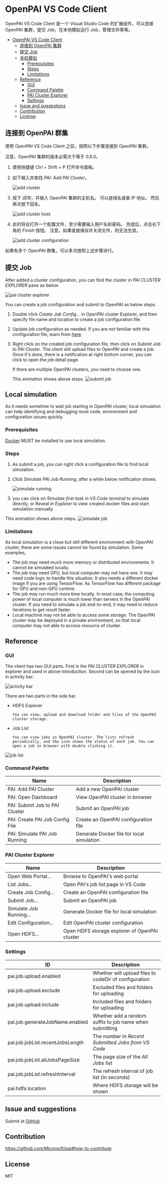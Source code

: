 # OpenPAI VS Code Client

OpenPAI VS Code Client 是一个 Visual Studio Code 的扩展组件，可以连接 OpenPAI 集群，提交 Job，在本地模拟运行 Job，管理文件等等。

- [OpenPAI VS Code Client](#openpai-vs-code-client) 
  - [连接到 OpenPAI 集群](#connect-to-an-openpai-cluster)
  - [提交 Job](#submit-job)
  - [本机模拟](#local-simulation) 
    - [Prerequisites](#prerequisites)
    - [Steps](#steps)
    - [Limitations](#limitations)
  - [Reference](#reference) 
    - [GUI](#gui)
    - [Command Palette](#command-palette)
    - [PAI Cluster Explorer](#pai-cluster-explorer)
    - [Settings](#settings)
  - [Issue and suggestions](#issue-and-suggestions)
  - [Contribution](#contribution)
  - [License](#license)

## 连接到 OpenPAI 群集

使用 OpenPAI VS Code Client 之前，按照以下步骤连接到 OpenPAI 集群。

注意，OpenPAI 集群的版本必需大于等于 0.8.0。

1. 使用快捷键 Ctrl + Shift + P 打开命令面板。
2. 如下输入并查找 *PAI: Add PAI Cluster*。
  
      ![add cluster](https://raw.githubusercontent.com/Microsoft/pai/master/contrib/pai_vscode/assets/add_cluster.png)
      

3. 按下 *回车*，并输入 OpenPAI 集群的主机名。 可以是域名或者 IP 地址。 然后再次按下回车。
  
      ![add cluster host](https://raw.githubusercontent.com/Microsoft/pai/master/contrib/pai_vscode/assets/add_cluster_host.png)
      

4. 此时将会打开一个配置文件，至少需要输入用户名和密码。 完成后，点击右下角的 *Finish* 按钮。 注意，如果直接保存并关闭文件，则无法生效。
  
      ![add cluster configuration](https://raw.githubusercontent.com/Microsoft/pai/master/contrib/pai_vscode/assets/add-cluster-finish.png)
      

如果有多个 OpenPAI 群集，可以多次按照上述步骤进行。

## 提交 Job

After added a cluster configuration, you can find the cluster in *PAI CLUSTER EXPLORER* pane as below.

![pai cluster explorer](https://raw.githubusercontent.com/Microsoft/pai/master/contrib/pai_vscode/assets/pai_cluster_explorer.png)

You can create a job configuration and submit to OpenPAI as below steps.

1. Double click *Create Job Config...* in OpenPAI cluster Explorer, and then specify file name and location to create a job configuration file.
2. Update job configuration as needed. If you are not familiar with this configuration file, learn from [here](https://github.com/Microsoft/pai/blob/master/docs/user/training.md#learn-hello-world-job).
3. Right click on the created job configuration file, then click on *Submit Job to PAI Cluster*. The client will upload files to OpenPAI and create a job. Once it's done, there is a notification at right bottom corner, you can click to open the job detail page.
  
      If there are multiple OpenPAI clusters, you need to choose one.
      
      This animation shows above steps.
      ![submit job](https://raw.githubusercontent.com/Microsoft/pai/master/contrib/pai_vscode/assets/submit-job.gif)
      

## Local simulation

As it needs sometime to wait job starting in OpenPAI cluster, local simulation can help identifying and debugging most code, environment and configuration issues quickly.

### Prerequisites

[Docker](https://docs.docker.com/install/) MUST be installed to use local simulation.

### Steps

1. As submit a job, you can right click a configuration file to find local simulation.
2. Click *Simulate PAI Job Running*, after a while below notification shows.
  
      ![simulate running](https://raw.githubusercontent.com/Microsoft/pai/master/contrib/pai_vscode/assets/simulate_running.png)
      

3. you can click on *Simulate first task in VS Code terminal* to simulate directly, or *Reveal in Explorer* to view created docker files and start simulation manually.

This animation shows above steps. ![simulate job](https://raw.githubusercontent.com/Microsoft/pai/master/contrib/pai_vscode/assets/simulate-job.gif)

### Limitations

As local simulation is a close but still different environment with OpenPAI cluster, there are some issues cannot be found by simulation. Some examples,

- The job may need much more memory or distributed environments. It cannot be simulated locally.
- The job may need GPU, but local computer may not have one. It may need code logic to handle this situation. It also needs a different docker image if you are using TensorFlow. As TensorFlow has different package for GPU and non-GPU runtime.
- The job may run much more time locally. In most case, the computing power of local computer is much lower than servers in the OpenPAI cluster. If you need to simulate a job end-to-end, it may need to reduce iterations to get result faster.
- Local machine may not be able to access some storage. The OpenPAI cluster may be deployed in a private environment, so that local computer may not able to access resource of cluster.

## Reference

### GUI

The client has two GUI parts. First is the *PAI CLUSTER EXPLORER* in explorer and used in above introduction. Second can be opened by the icon in activity bar.

![activity bar](https://raw.githubusercontent.com/Microsoft/pai/master/contrib/pai_vscode/assets/activity_bar.png)

There are two parts in the side bar.

- HDFS Explorer
  
      You can view, upload and download folder and files of the OpenPAI cluster storage.
      

- Job List
  
      You can view jobs in OpenPAI cluster. The lists refresh periodically, and the icon shows the status of each job. You can open a job in browser with double clicking it.
      

![job list](https://raw.githubusercontent.com/Microsoft/pai/master/contrib/pai_vscode/assets/job-list.png)

### Command Palette

| Name                            | Description                               |
| ------------------------------- | ----------------------------------------- |
| PAI: Add PAI Cluster            | Add a new OpenPAI cluster                 |
| PAI: Open Dashboard             | View OpenPAI cluster in browser           |
| PAI: Submit Job to PAI Cluster  | Submit an OpenPAI job                     |
| PAI: Create PAI Job Config File | Create an OpenPAI configuration file      |
| PAI: Simulate PAI Job Running   | Generate Docker file for local simulation |

### PAI Cluster Explorer

| Name                    | Description                                   |
| ----------------------- | --------------------------------------------- |
| Open Web Portal...      | Browse to OpenPAI's web portal                |
| List Jobs...            | Open PAI's job list page in VS Code           |
| Create Job Config...    | Create an OpenPAI configuration file          |
| Submit Job...           | Submit an OpenPAI job                         |
| Simulate Job Running... | Generate Docker file for local simulation     |
| Edit Configuration...   | Edit OpenPAI cluster configuration            |
| Open HDFS...            | Open HDFS storage explorer of OpenPAI cluster |

### Settings

| ID                               | Description                                             |
| -------------------------------- | ------------------------------------------------------- |
| pai.job.upload.enabled           | Whether will upload files to codeDir of configuration   |
| pai.job.upload.exclude           | Excluded files and folders for uploading                |
| pai.job.upload.include           | Included files and folders for uploading                |
| pai.job.generateJobName.enabled  | Whether add a random suffix to job name when submitting |
| pai.job.jobList.recentJobsLength | The number in *Recent Submitted Jobs from VS Code*      |
| pai.job.jobList.allJobsPageSize  | The page size of the *All Jobs* list                    |
| pai.job.jobList.refreshInterval  | The refresh interval of job list (in seconds)           |
| pai.hdfs.location                | Where HDFS storage will be shown                        |

## Issue and suggestions

Submit at [GitHub](https://github.com/Microsoft/pai/issues)

## Contribution

https://github.com/Microsoft/pai#how-to-contribute

## License

MIT